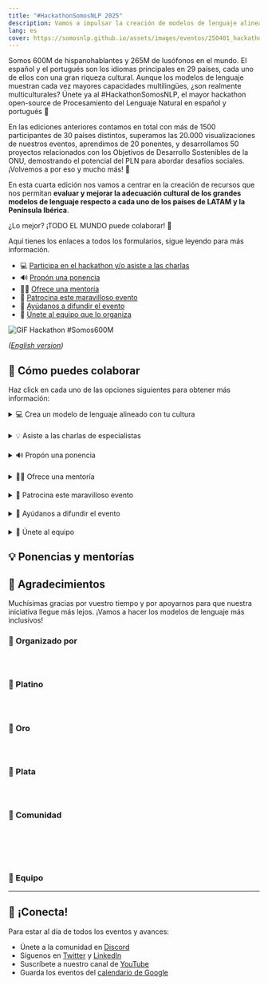 ```yaml
---
title: "#HackathonSomosNLP 2025"
description: Vamos a impulsar la creación de modelos de lenguaje alineados con la cultura de los países de LATAM y la Península Ibérica.
lang: es
cover: https://somosnlp.github.io/assets/images/eventos/250401_hackathon_sinfecha.jpg
---
```


Somos 600M de hispanohablantes y 265M de lusófonos en el mundo. El español y el portugués son los idiomas principales en 29 países, cada uno de ellos con una gran riqueza cultural. Aunque los modelos de lenguaje muestran cada vez mayores capacidades multilingües, ¿son realmente multiculturales? Únete ya al #HackathonSomosNLP, el mayor hackathon open-source de Procesamiento del Lenguaje Natural en español y portugués 🚀

En las ediciones anteriores contamos en total con más de 1500 participantes de 30 países distintos, superamos las 20.000 visualizaciones de nuestros eventos, aprendimos de 20 ponentes, y desarrollamos 50 proyectos relacionados con los Objetivos de Desarrollo Sostenibles de la ONU, demostrando el potencial del PLN para abordar desafíos sociales. ¡Volvemos a por eso y mucho más! 💪 

En esta cuarta edición nos vamos a centrar en la creación de recursos que nos permitan **evaluar y mejorar la adecuación cultural de los grandes modelos de lenguaje respecto a cada uno de los países de LATAM y la Península Ibérica**.

¿Lo mejor? ¡TODO EL MUNDO puede colaborar! 🎉

Aquí tienes los enlaces a todos los formularios, sigue leyendo para más información.

- 💻 [Participa en el hackathon y/o asiste a las charlas](https://forms.gle/bDaBC7XV3iu2trj59)
- 🔊 [Propón una ponencia](https://forms.gle/n6DsNF5RwerA4oPf6)
- 🧑‍🏫 [Ofrece una mentoría](https://forms.gle/izE8j4nW2JsWcQT26)
- 🙌 [Patrocina este maravilloso evento](https://forms.gle/DmKCzhvSf7dCeLzJA)
- 📣 [Ayúdanos a difundir el evento](https://forms.gle/FUQPYBsqtmwKM3Vo6)
- 🤗 [Únete al equipo que lo organiza](https://forms.gle/N5qtmZRuwobKTkjn7)

![GIF Hackathon #Somos600M](https://somosnlp.github.io/assets/images/eventos/250401_hackathon.gif)

*([English version](https://somosnlp.org/en/hackathon))*

## 🚀 Cómo puedes colaborar

Haz click en cada uno de las opciones siguientes para obtener más información:

<details  style="margin-bottom: 20px;">
<summary>💻 Crea un modelo de lenguaje alineado con tu cultura</summary>

Al unirte a este hackathon tendrás la oportunidad de desarrollar y aplicar tus conocimientos de entrenamiento de LLMs para la creación de modelos de calidad e inclusivos en tu lengua. Tendrás acceso a APIs de modelos del estado del arte, la posibilidad de ganar premios, participar en sorteos, asistir a charlas, talleres y mentorías, publicar un paper... ¡Apúntate ya!

**Cada equipo participante (1-5 personas) generará un dataset, alineará un LLM y creará una demo para compartir su gran trabajo con la comunidad.** También es posible contribuir únicamente al dataset.

Desde SomosNLP queremos animarte a participar independientemente de tus conocimientos actuales. Organizaremos talleres prácticos y sesiones de mentoría para que puedan participar tanto grupos de institutos de investigación como grupos de estudiantes de grado, ¡todos los proyectos suman!

Para que todo el mundo comience con las mismas condiciones, haremos las bases públicas el día 1 de abril. 

  <div class="text-center">
    <a href="https://forms.gle/bDaBC7XV3iu2trj59" target="_blank" style="background-color:#FACC15; color:white; padding:10px 20px; text-decoration:none; border-radius:5px;">💻 Regístrate ya</a>
  </div>

<!-- <div class="grid grid-cols-2">
  <div class="text-center">
    <a href="https://hackathonsomosnlp2024.eventbrite.com/?aff=w" target="_blank" style="background-color:#FACC15; color:white; padding:10px 20px; text-decoration:none; border-radius:5px;">💻 Regístrate ya</a>
  </div>
  <div class="text-center">
    <a href="https://somosnlp.org/hackathon/bases" target="_blank" style="background-color:#FACC15; color:white; padding:10px 20px; text-decoration:none; border-radius:5px;">💻 Bases del hackathon</a>
  </div>
</div> -->

<!--
<center><a href="https://somosnlp.org/hackathon/bases" target="_blank" style="background-color:#FACC15; color:white; padding:10px 20px; text-decoration:none; border-radius:5px;">🎉 ¡Proyectos finales!</a></center>
-->

</details>

<details  style="margin-bottom: 20px;">
<summary>💡 Asiste a las charlas de especialistas</summary>

En SomosNLP creemos que formarte también es una manera de colaborar con el futuro del PLN en español. Durante los martes del mes de abril tendrán lugar diversas keynotes impartidas por profesionales del mundo del Procesamiento del Lenguaje Natural. Estos eventos son gratuitos y están abiertos a todas las personas.

¿Y hasta que llegue abril? [¡Están disponibles las grabaciones de las charlas anteriores!](https://www.youtube.com/watch?v=JzpvHRrqtSU&list=PLTA-KAy8nxaASMwEUWkkTfMaDxWBxn-8J)

<!-- TODO: También te invitamos a seguir las charlas de la conferencia KHIPU.AI -->

<center><a href="https://forms.gle/bDaBC7XV3iu2trj59" target="_blank" style="background-color:#FACC15; color:white; padding:10px 20px; text-decoration:none; border-radius:5px;">💻 Regístrate ya</a></center>

<!-- <center><a href="https://www.youtube.com/playlist?list=PLTA-KAy8nxaASMwEUWkkTfMaDxWBxn-8J" target="_blank" style="background-color:#FACC15; color:white; padding:10px 20px; text-decoration:none; border-radius:5px;">🎉 ¡Grabaciones ya disponibles!</a></center> -->

</details>

<!--
<details  style="margin-bottom: 20px;">
<summary>🔍 Valida traducciones del inglés al español </summary>

¿Hablas español e inglés? Independiente de si sabes de IA nos puedes ayudar a crear el primer ranking público de LLMs en español 🔥

En comunidad vamos a validar las traducciones hechas por la Universidad de Oregón de las bases de datos utilizadas en la famosa Open LLM Leaderboard de Hugging Face. Gracias al apoyo de Argilla y Hugging Face, colaborar es muy sencillo:

1. Crea una cuenta en [Hugging Face](http://hf.co/join) 
2. Entra en el [espacio de anotación](https://huggingface.co/spaces/somosnlp/benchmark-annotation-argilla)
3. Valida la traducción de un párrafo del inglés al español
4. Repite el paso 3 cuantas veces quieras y mira cómo subes en el ranking de [colaboraciones]((https://huggingface.co/spaces/somosnlp/benchmark-annotation-argilla-dashboard))
5. Tu nombre aparecerá como parte del equipo que creó las bases de datos

<center><a href="https://huggingface.co/spaces/somosnlp/benchmark-annotation-argilla" target="_blank" style="background-color:#FACC15; color:white; padding:10px 20px; text-decoration:none; border-radius:5px;">🔍 Comienza a validar</a></center>

</details>

<details  style="margin-bottom: 20px;">
<summary>📚 Dona una base de datos</summary>

Como sabes, la clave de la IA reside en los datos. Como has visto, la iniciativa #Somos600M está centrada principalmente en la creación y recolección de bases de datos. Así que **tanto si tienes un maravilloso corpus como si tienes un montón de documentos, ¡seguro que puedes colaborar!**

<center><a href="https://somosnlp.org/donatucorpus" target="_blank" style="background-color:#FACC15; color:white; padding:10px 20px; text-decoration:none; border-radius:5px;">📚 Lee más</a></center>

</details>

-->

<details  style="margin-bottom: 20px;">
<summary>🔊 Propón una ponencia</summary>

Invitamos a personas del ámbito académico o industrial, expertas y apasionadas del campo de la IA y en particular del PLN, a compartir sus conocimientos y avances. ¡Lee los temas sugeridos y mándanos tu propuesta!

<center><a href="https://somosnlp.org/hackathon/ponencias" target="_blank" style="background-color:#FACC15; color:white; padding:10px 20px; text-decoration:none; border-radius:5px;">🔊 Propón una ponencia</a></center>

</details>

<details  style="margin-bottom: 20px;">
<summary>🧑‍🏫 Ofrece una mentoría</summary>

Comparte tu experiencia y conocimiento apoyando a los equipos participantes a crear bases de datos de calidad y entrenar un buen LLM. Puedes impartir una mentoría puntual o continua. ¡Piensa en tus puntos fuertes y ofrece una mentoría!

<center><a href="https://forms.gle/izE8j4nW2JsWcQT26" target="_blank" style="background-color:#FACC15; color:white; padding:10px 20px; text-decoration:none; border-radius:5px;">🧑‍🏫 Ofrece una mentoría</a></center>

</details>

<details  style="margin-bottom: 20px;">
<summary>🙌 Patrocina este maravilloso evento</summary>

SomosNLP es una comunidad sin ánimo de lucro, buscamos donaciones, premios y visibilidad para conseguir nuestros ambiciosos objetivos y acercar los modelos de lenguaje al mundo hispanohablante. Toda la ayuda es bienvenida, descubre cómo puedes apoyar nuestra misión ofreciendo **visibilidad, vales y donaciones**. ¡Contamos contigo!

<center><a href="https://somosnlp.org/hackathon/patrocinios" target="_blank" style="background-color:#FACC15; color:white; padding:10px 20px; text-decoration:none; border-radius:5px;">🙌 Patrocina el hackathon</a></center>

</details>

<details  style="margin-bottom: 20px;">
<summary>📣 Ayúdanos a difundir el evento</summary>

Ayúdanos a difundir el evento en tu red para que esta iniciativa llegue a más personas, ¡todo el apoyo es bienvenido! Además, a partir de 4 publicaciones añadiremos vuestro logo a la página web en la sección de "Patrocinios de Comunidad".

<center><a href="https://somosnlp.org/hackathon/patrocinios" target="_blank" style="background-color:#FACC15; color:white; padding:10px 20px; text-decoration:none; border-radius:5px;">📣 Difunde el evento</a></center>

</details>

<details  style="margin-bottom: 20px;">
<summary>🤗 Únete al equipo</summary>

Puedes colaborar creando contenido, recursos de apoyo (e.g., tutoriales), escribiendo artículos o investigando sobre *Cultural NLP*.

<center><a href="https://forms.gle/N5qtmZRuwobKTkjn7" target="_blank" style="background-color:#FACC15; color:white; padding:10px 20px; text-decoration:none; border-radius:5px;">🤗 Únete al equipo</a></center>

</details>

## 💡 Ponencias y mentorías




## 👏 Agradecimientos 

Muchísimas gracias por vuestro tiempo y por apoyarnos para que nuestra iniciativa llegue más lejos. ¡Vamos a hacer los modelos de lenguaje más inclusivos!

### 🚀 Organizado por

<div style="display: grid; grid-template-columns: repeat(3, 1fr); gap: 10px 50px; justify-items: center; align-items: center;">

<SponsorInfo sponsor="SomosNLP" url="http://somosnlp.org"
logo="https://somosnlp.github.io/assets/logo_somosnlp_nobg.png"
logo_dark="https://somosnlp.github.io/assets/logo_somosnlp_nobg.png" />

<SponsorInfo sponsor="CENIA" url="http://somosnlp.org/patrocinios/cenia"
logo="https://somosnlp.github.io/assets/images/patrocinios/CENIA.jpeg"
logo_dark="https://somosnlp.github.io/assets/images/patrocinios/CENIA.jpeg" />

<SponsorInfo sponsor="Universidad Politécnica de Madrid" url="http://somosnlp.org/patrocinios/upm"
logo="https://somosnlp.github.io/assets/images/patrocinios/UPM.jpeg"
logo_dark="https://somosnlp.github.io/assets/images/patrocinios/UPM.jpeg" />

</div>

### 💎 Platino

<div style="display: grid; grid-template-columns: repeat(1, 1fr); gap: 10px 50px; justify-items: center; align-items: center;">

<SponsorInfo sponsor="Cohere For AI" url=""
logo="https://somosnlp.github.io/assets/images/patrocinios/cohere.svg"
logo_dark="https://somosnlp.github.io/assets/images/patrocinios/cohere.svg" />

</div>

### 🥇 Oro

<div style="display: grid; grid-template-columns: repeat(1, 1fr); gap: 10px 50px; justify-items: center; align-items: center;">

<SponsorInfo sponsor="Hugging Face" url="http://somosnlp.org/patrocinios/huggingface"
logo="https://somosnlp.github.io/assets/images/patrocinios/HuggingFace_title.svg"
logo_dark="https://somosnlp.github.io/assets/images/patrocinios/HuggingFace_title.svg" />

</div>

### 🥈 Plata

<div style="display: grid; grid-template-columns: repeat(2, 1fr); gap: 10px 50px; justify-items: center; align-items: center;">

<SponsorInfo sponsor="UPM - Eunomia" url="http://somosnlp.org/patrocinios/upm"
logo="https://somosnlp.github.io/assets/images/patrocinios/UPM_eunomia.png"
logo_dark="https://somosnlp.github.io/assets/images/patrocinios/UPM_eunomia_dark.png" />

</div>

### 🌟 Comunidad

<div style="display: grid; grid-template-columns: repeat(4, 1fr); gap: 10px 50px; justify-items: center; align-items: center;">

<SponsorInfo sponsor="Sociedad Española para el Procesamiento del Lenguaje Natural" url="http://somosnlp.org/patrocinios/sepln"
logo="https://somosnlp.github.io/assets/images/patrocinios/SEPLN.png"
logo_dark="https://somosnlp.github.io/assets/images/patrocinios/SEPLN.png" />

<SponsorInfo sponsor="Instituto de Ingeniería del Conocimiento" url="http://somosnlp.org/patrocinios/iic"
logo="https://somosnlp.github.io/assets/images/patrocinios/iic.bmp"
logo_dark="https://somosnlp.github.io/assets/images/patrocinios/iic_dark.bmp" />

<SponsorInfo sponsor="LatinX in AI" url="http://somosnlp.org/patrocinios/latinx-in-ai"
logo="https://somosnlp.github.io/assets/images/patrocinios/LXAI.png"
logo_dark="https://somosnlp.github.io/assets/images/patrocinios/LXAI.png" />

<SponsorInfo sponsor="Proyecto ILENIA" url="http://somosnlp.org/patrocinios/ilenia"
logo="https://somosnlp.github.io/assets/images/patrocinios/ILENIA.png"
logo_dark="https://somosnlp.github.io/assets/images/patrocinios/ILENIA_dark.png" />

<SponsorInfo sponsor="Saturdays AI" url="http://somosnlp.org/patrocinios/saturdays-ai"
logo="https://somosnlp.github.io/assets/images/patrocinios/SaturdaysAI.png"
logo_dark="https://somosnlp.github.io/assets/images/patrocinios/SaturdaysAI.png" />

<SponsorInfo sponsor="AI TINKERERS - Quito" url="http://somosnlp.org/comunidad"
logo="https://somosnlp.github.io/assets/images/patrocinios/AITinkerers.png"
logo_dark="https://somosnlp.github.io/assets/images/patrocinios/AITinkerers.png" />

<SponsorInfo sponsor="Women Tech Global Conference" url="http://somosnlp.org/comunidad"
logo="https://somosnlp.github.io/assets/images/patrocinios/WomenTechNetwork.png"
logo_dark="https://somosnlp.github.io/assets/images/patrocinios/WomenTechNetwork.png" />

</div>

<!--
### Patrocinios de Oro

<div style="display: grid; grid-template-columns: repeat(3, 1fr); gap: 10px 50px; justify-items: center; align-items: center;">


<SponsorInfo sponsor="Calamo&Cran" url="http://somosnlp.org/patrocinios/calamoycran"
logo="https://somosnlp.github.io/assets/images/patrocinios/Calamo&Cran.png"
logo_dark="https://somosnlp.github.io/assets/images/patrocinios/Calamo&Cran_dark.png" />

<SponsorInfo sponsor="LenguajeNatural.AI" url="http://somosnlp.org/patrocinios/lenguaje-natural-ai"
logo="https://somosnlp.github.io/assets/images/patrocinios/LenguajeNaturalAI.jpeg"
logo_dark="https://somosnlp.github.io/assets/images/patrocinios/LenguajeNaturalAI.jpeg" />

<SponsorInfo sponsor="MonsterAPI" url="http://somosnlp.org/patrocinios/monsterapi"
logo="https://somosnlp.github.io/assets/images/patrocinios/MonsterAPI.jpeg"
logo_dark="https://somosnlp.github.io/assets/images/patrocinios/MonsterAPI.jpeg" />


<SponsorInfo sponsor="Impulse Data & AI Conference" url="http://somosnlp.org/patrocinios/impulse-ai"
logo="https://somosnlp.github.io/assets/images/patrocinios/ImpulseAI.png"
logo_dark="https://somosnlp.github.io/assets/images/patrocinios/ImpulseAI_dark.png" />

<SponsorInfo sponsor="Universidad de Puerto Rico" url="http://somosnlp.org/patrocinios/upr"
logo="https://somosnlp.github.io/assets/images/patrocinios/UPR.png"
logo_dark="https://somosnlp.github.io/assets/images/patrocinios/UPR.png" />

<SponsorInfo sponsor="Yamato" url="http://somosnlp.org/patrocinios/yamato"
logo="https://somosnlp.github.io/assets/images/patrocinios/YAMATO.png"
logo_dark="https://somosnlp.github.io/assets/images/patrocinios/YAMATO_dark.png" />

</div>

### Patrocinios de Comunidad

<div style="display: grid; grid-template-columns: repeat(5, 1fr); gap: 10px 50px; justify-items: center; align-items: center;">

<SponsorInfo sponsor="AlexFocus" url="https://www.youtube.com/watch?v=UboQG4M3Sx0&list=PLTA-KAy8nxaASMwEUWkkTfMaDxWBxn-8J"
logo="https://somosnlp.github.io/assets/images/patrocinios/AlexFocus.jpeg"
logo_dark="https://somosnlp.github.io/assets/images/patrocinios/AlexFocus.jpeg" />

<SponsorInfo sponsor="Mujeres Tech" url="http://somosnlp.org/patrocinios/mujeres-tech"
logo="https://somosnlp.github.io/assets/images/patrocinios/MujeresTech.png"
logo_dark="https://somosnlp.github.io/assets/images/patrocinios/MujeresTech.png" />


<SponsorInfo sponsor="DiverTLes" url="http://somosnlp.org/patrocinios/divertles"
logo="https://somosnlp.github.io/assets/images/patrocinios/DiverTLes.png"
logo_dark="https://somosnlp.github.io/assets/images/patrocinios/DiverTLes_dark.png" />


<SponsorInfo sponsor="Spain AI" url="http://somosnlp.org/patrocinios/spain-ai"
logo="https://somosnlp.github.io/assets/images/patrocinios/SpainAI.png"
logo_dark="https://somosnlp.github.io/assets/images/patrocinios/SpainAI_dark.png" />


<SponsorInfo sponsor="Big Onion" url="http://somosnlp.org/patrocinios/big-onion"
logo="https://somosnlp.github.io/assets/images/patrocinios/BigOnion.jpg"
logo_dark="https://somosnlp.github.io/assets/images/patrocinios/BigOnion.jpg" />

<SponsorInfo sponsor="Universidad Nacional de Loja" url="http://somosnlp.org/patrocinios/unl"
logo="https://somosnlp.github.io/assets/images/patrocinios/UNL_square.png"
logo_dark="https://somosnlp.github.io/assets/images/patrocinios/UNL_square.png" />

</div>

-->

### 🤗 Equipo



---

## 🤗 ¡Conecta!

Para estar al día de todos los eventos y avances:
- Únete a la comunidad en [Discord](https://discord.com/invite/my8w7JUxZR)
- Síguenos en [Twitter](https://twitter.com/somosnlp_) y [LinkedIn](https://www.linkedin.com/company/somosnlp)
- Suscríbete a nuestro canal de [YouTube](https://www.youtube.com/c/somosnlp?sub_confirmation=1)
- Guarda los eventos del [calendario de Google](https://calendar.google.com/calendar/u/0?cid=ZWM3MGZhODIzNmYyNzBlMTYwYzFiMjdhNDgzZWMyMjA1ZjQwYzUyN2E5N2MwZTJhZmY0OTcwZDZmZjBkYzQyMEBncm91cC5jYWxlbmRhci5nb29nbGUuY29t)
<!-- TODO Newsletter -->